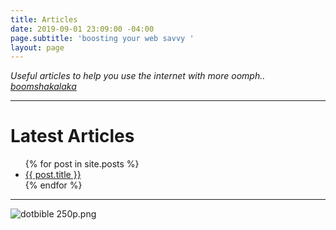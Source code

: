 ```yaml
---
title: Articles
date: 2019-09-01 23:09:00 -04:00
page.subtitle: 'boosting your web savvy '
layout: page
---
```


*Useful articles to help you use the internet with more oomph.. [boomshakalaka](http://guacaholy.bible)*
***
 
<h1>Latest Articles</h1>
 
 
<ul>
  {% for post in site.posts %}
    <li>
      <a href="{{ post.url }}">{{ post.title }}</a>
    </li>
  {% endfor %}
</ul>

---
![dotbible 250p.png](/uploads/dotbible%20250p.png)
 
 
